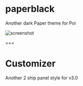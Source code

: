 # paperblack
Another dark Paper theme for Poi

![screenshot](https://raw.githubusercontent.com/PHELiOX/paperblack/master/paperblack效果图.png)

===

# Customizer
Another 2 ship panel style for v3.0
